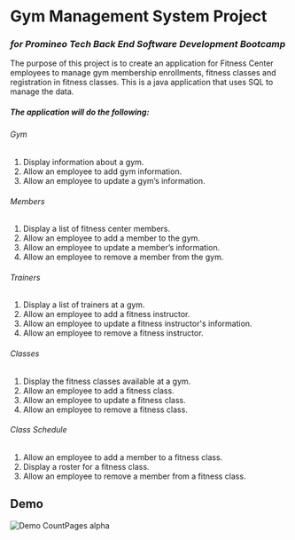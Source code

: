 # Gym Management System Project
### *for Promineo Tech Back End Software Development Bootcamp*

The purpose of this project is to create an application for Fitness Center employees to manage gym membership enrollments, fitness classes and registration in fitness classes. 
This is a java application that uses SQL to manage the data.

##### The application will do the following: 

###### Gym 
1.	Display information about a gym.
2.	Allow an employee to add gym information.
3.	Allow an employee to update a gym’s information.

###### Members
1.	Display a list of fitness center members. 
2.	Allow an employee to add a member to the gym.
3.	Allow an employee to update a member’s information.
4.	Allow an employee to remove a member from the gym.

###### Trainers
1.	Display a list of trainers at a gym.
2.	Allow an employee to add a fitness instructor.  
3.	Allow an employee to update a fitness instructor's information.
4.	Allow an employee to remove a fitness instructor.

###### Classes
1.	Display the fitness classes available at a gym. 
2.	Allow an employee to add a fitness class. 
3.	Allow an employee to update a fitness class.
4.	Allow an employee to remove a fitness class.

###### Class Schedule
1.	Allow an employee to add a member to a fitness class. 
2.	Display a roster for a fitness class.
3.	Allow an employee to remove a member from a fitness class. 

## Demo
![Demo CountPages alpha](https://github.com/azshjones12/Week-6-SQL-Final-Project-Gym/blob/master/Promineo%20Tech%20JavaSQL%20Final%20Project%20Demo.gif)
